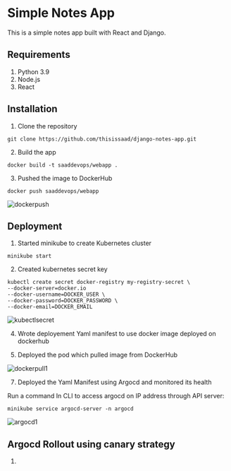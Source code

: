 # Simple Notes App
This is a simple notes app built with React and Django.

## Requirements
1. Python 3.9
2. Node.js
3. React

## Installation
1. Clone the repository
```
git clone https://github.com/thisissaad/django-notes-app.git
```

2. Build the app
```
docker build -t saaddevops/webapp .
```

3. Pushed the image to DockerHub

```
docker push saaddevops/webapp
```

![dockerpush](https://github.com/thisissaad/django-notes-app/assets/162448656/c8363bac-eaa8-49ac-9586-e41e516aca6f)


## Deployment
1. Started minikube to create Kubernetes cluster
```
minikube start
```
2. Created kubernetes secret key
```
kubectl create secret docker-registry my-registry-secret \
--docker-server=docker.io
--docker-username=DOCKER_USER \
--docker-password=DOCKER_PASSWORD \
--docker-email=DOCKER_EMAIL
```
   

![kubectlsecret](https://github.com/thisissaad/django-notes-app/assets/162448656/168d8cfe-5383-409a-931d-06d04734e88d)


4. Wrote deployement Yaml manifest to use docker image deployed on dockerhub


6. Deployed the pod which pulled image from DockerHub

![dockerpull1](https://github.com/thisissaad/django-notes-app/assets/162448656/a4dc9135-d291-4e85-9e07-bcd6302d6cb1)

7. Deployed the Yaml Manifest using Argocd and monitored its health

Run a command In CLI to access argocd on IP address through API server:
```
minikube service argocd-server -n argocd
```

![argocd1](https://github.com/thisissaad/django-notes-app/assets/162448656/da24d2fd-6901-45ab-b56f-ec0dbeba2ce9)


##  Argocd Rollout using canary strategy

1.
